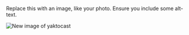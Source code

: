 Replace this with an image, like your photo. Ensure you include some alt-text.

![New image of yaktocast](https://octodex.github.com/images/yaktocat.png)
